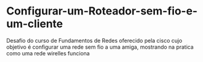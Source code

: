 # Configurar-um-Roteador-sem-fio-e-um-cliente
 Desafio do curso de Fundamentos de Redes oferecido pela cisco cujo objetivo é configurar uma rede sem fio a uma amiga, mostrando na pratica como uma rede wirelles funciona
